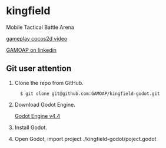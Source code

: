 # kingfield
Mobile Tactical Battle Arena

[gameplay cocos2d video](https://www.youtube.com/watch?v=Gn47W1HGLT4)

[GAMOAP on linkedin](https://www.linkedin.com/company/71664572)


Git user attention
-----------------------

1. Clone the repo from GitHub.

         $ git clone git@github.com:GAMOAP/kingfield-godot.git

2. Download Godot Engine.

      [Godot Engine v4.4](https://godotengine.org/download/archive/4.4.1-stable/)

3. Install Godot.

4. Open Godot, import project ./kingfield-godot/poject.godot


